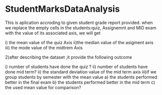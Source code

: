 # StudentMarksDataAnalysis

This is aplication accroding to given student grade report provided. when we replace the empty cells
in the students:quiz, Assignemnt and MID exam with the value of its associated axis, we will get

i) the mean value of the quiz Axis
ii)the median value of the asigment axis
iii) the mode value of the midtrem Axis

2)after describing the dataset ,it provide the following  outcome

i) number of students have done the quiz ?
ii) number of students have done mid term?
ii) the standard deviation value of the mid term axis
iii)if we group students by semester with the mean value 
a) the students performed better in the final exam
b) the  students performed better in the mid term
c) the used mean value for comparison?
